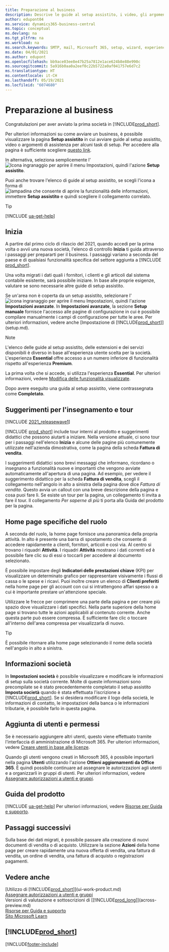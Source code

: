 ```yaml
---
title: Preparazione al business
description: Descrive le guide al setup assistito, i video, gli argomenti della Guida, le pagine e le finestre da utilizzare per iniziare a utilizzare Business Central.
author: edupont04
ms.service: dynamics365-business-central
ms.topic: conceptual
ms.devlang: na
ms.tgt_pltfrm: na
ms.workload: na
ms.search.keywords: SMTP, mail, Microsoft 365, setup, wizard, experience
ms.date: 04/01/2021
ms.author: edupont
ms.openlocfilehash: bb9ace03ee8e47b25a7812e1ace624b8e88e990c
ms.sourcegitcommit: 5a916b0aa0a2eef0c22b5722a0af041757e6d7c2
ms.translationtype: HT
ms.contentlocale: it-CH
ms.lasthandoff: 05/19/2021
ms.locfileid: "6074680"
---
```

# <a name="getting-ready-for-doing-business"></a>Preparazione al business

Congratulazioni per aver avviato la prima società in [!INCLUDE[prod_short](includes/prod_short.md)].

Per ulteriori informazioni su come avviare un business, è possibile visualizzare la pagina **Setup assistito** in cui avviare guide al setup assistito, video o argomenti di assistenza per alcuni task di setup. Per accedere alla pagina è sufficiente scegliere [questo link](https://businesscentral.dynamics.com/?page=1801).  

In alternativa, seleziona semplicemente l'![Icona ingranaggio per aprire il menu Impostazioni](media/ui-experience/settings_icon_small.png), quindi l'azione **Setup assistito**.

Puoi anche trovare l'elenco di guide al setup assistito, se scegli l'icona a forma di ![lampadina che consente di aprire la funzionalità delle informazioni](media/ui-search/search_small.png "Informazioni sull'operazione che si desidera eseguire"), immettere **Setup assistito** e quindi scegliere il collegamento correlato.  

> [!TIP]
> [!INCLUDE [ua-get-help](includes/ua-get-help.md)]

## <a name="get-started"></a>Inizia

A partire dal primo ciclo di rilascio del 2021, quando accedi per la prima volta o avvii una nuova società, l'elenco di controllo **Inizia** ti guida attraverso i passaggi per prepararti per il business. I passaggi variano a seconda del paese e di qualsiasi funzionalità specifica del settore aggiunta a [!INCLUDE [prod_short](includes/prod_short.md)].  

Una volta migrati i dati quali i fornitori, i clienti e gli articoli dal sistema contabile esistente, sarà possibile iniziare. In base alle proprie esigenze, valutare se sono necessarie altre guide di setup assistito.

Se un'area non è coperta da un setup assistito, selezionare l'![icona ingranaggio per aprire il menu Impostazioni](media/ui-experience/settings_icon_small.png), quindi l'azione **Impostazioni avanzate**. In **Impostazioni avanzate**, la sezione **Setup manuale** fornisce l'accesso alle pagine di configurazione in cui è possibile compilare manualmente i campi di configurazione per tutte le aree. Per ulteriori informazioni, vedere anche [Impostazione di [!INCLUDE[prod_short](includes/prod_short.md)]](setup.md).

> [!NOTE]  
> L'elenco delle guide al setup assistito, delle estensioni e dei servizi disponibili è diverso in base all'esperienza utente scelta per la società. L'esperienza **Essential** offre accesso a un numero inferiore di funzionalità rispetto all'esperienza **Premium**.
>
> La prima volta che si accede, si utilizza l'esperienza **Essential**. Per ulteriori informazioni, vedere [Modifica delle funzionalità visualizzate](ui-experiences.md).

Dopo avere eseguito una guida al setup assistito, viene contrassegnata come **Completato**. <!--VERIFY-->  

## <a name="teaching-tips-and-tours"></a>Suggerimenti per l'insegnamento e tour

[!INCLUDE [2021_releasewave1](includes/2021_releasewave1.md)]

[!INCLUDE [prod_short](includes/prod_short.md)] include tour interni al prodotto e suggerimenti didattici che possono aiutarti a iniziare. Nella versione attuale, ci sono tour per i passaggi nell'elenco **Inizia** e alcune delle pagine più comunemente utilizzate nell'azienda dimostrativa, come la pagina della scheda **Fattura di vendita**.  

I suggerimenti didattici sono brevi messaggi che informano, ricordano o insegnano a funzionalità nuove e importanti che vengono avviate automaticamente all'apertura di una pagina. Ad esempio, per vedere il suggerimento didattico per la scheda **Fattura di vendita**, scegli il collegamento nell'angolo in alto a sinistra della pagina dove dice *Fattura di vendita*. Questo avvia un callout con una breve descrizione della pagina e cosa puoi fare lì. Se esiste un tour per la pagina, un collegamento ti invita a fare il tour. Il collegamento *Per saperne di più* ti porta alla Guida del prodotto per la pagina.

## <a name="role-specific-home-pages"></a>Home page specifiche del ruolo

A seconda del ruolo, la home page fornisce una panoramica della propria attività. In alto è presente una barra di spostamento che consente di accedere rapidamente a clienti, fornitori, articoli e così via. Al centro si trovano i riquadri **Attività**. I riquadri **Attività** mostrano i dati correnti ed è possibile fare clic su di essi o toccarli per accedere al documento selezionato.

È possibile impostare degli **Indicatori delle prestazioni chiave** (KPI) per visualizzare un determinato grafico per rappresentare visivamente i flussi di cassa o le spese e i ricavi. Puoi inoltre creare un elenco di **Clienti preferiti** nella home page per gli account con cui si intrattengono affari spesso o a cui è importante prestare un'attenzione speciale.

Utilizzare le frecce per comprimere una parte della pagina e per creare più spazio dove visualizzare i dati specifici. Nella parte superiore della home page si trovano tutte le azioni applicabili al contenuto corrente. Anche questa parte può essere compressa. È sufficiente fare clic o toccare all'interno dell'area compressa per visualizzarla di nuovo.

> [!TIP]  
> È possibile ritornare alla home page selezionando il nome della società nell'angolo in alto a sinistra.

## <a name="company-information"></a>Informazioni società

In **Impostazioni società** è possibile visualizzare e modificare le informazioni di setup sulla società corrente. Molte di queste informazioni sono precompilate se è stato precedentemente completato il setup assistito **Imposta società** quando è stata effettuata l'iscrizione a [!INCLUDE[prod_short](includes/prod_short.md)]. Se si desidera modificare il logo della società, le informazioni di contatto, le impostazioni della banca o le informazioni tributarie, è possibile farlo in questa pagina.  

## <a name="adding-users-and-permissions"></a>Aggiunta di utenti e permessi

Se è necessario aggiungere altri utenti, questo viene effettuato tramite l'interfaccia di amministrazione di Microsoft 365. Per ulteriori informazioni, vedere [Creare utenti in base alle licenze](ui-how-users-permissions.md).

Quando gli utenti vengono creati in Microsoft 365, è possibile importarli nella pagina **Utenti** utilizzando l'azione **Ottieni aggiornamenti da Office 365**. È quindi possibile continuare ad assegnare le autorizzazioni agli utenti e a organizzarli in gruppi di utenti. Per ulteriori informazioni, vedere [Assegnare autorizzazioni a utenti e gruppi](ui-define-granular-permissions.md).  

## <a name="product-help"></a>Guida del prodotto

[!INCLUDE [ua-get-help](includes/ua-get-help.md)] Per ulteriori informazioni, vedere [Risorse per Guida e supporto](product-help-and-support.md).  

## <a name="next-steps"></a>Passaggi successivi

Sulla base dei dati migrati, è possibile passare alla creazione di nuovi documenti di vendita o di acquisto. Utilizzare la sezione **Azioni** della home page per creare rapidamente una nuova offerta di vendita, una fattura di vendita, un ordine di vendita, una fattura di acquisto o registrazioni pagamenti.

## <a name="see-also"></a>Vedere anche

[Utilizzo di [!INCLUDE[prod_short](includes/prod_short.md)]](ui-work-product.md)  
[Assegnare autorizzazioni a utenti e gruppi](ui-define-granular-permissions.md)  
Versioni di valutazione e sottoscrizioni di [[!INCLUDE[prod_long](includes/prod_long.md)]](across-preview.md)  
[Risorse per Guida e supporto](product-help-and-support.md)  
[Sito Microsoft Learn](/learn/dynamics365/business-central?WT.mc_id=dyn365bc_landingpage-docs)  

## [!INCLUDE[prod_short](includes/free_trial_md.md)]  

[!INCLUDE[footer-include](includes/footer-banner.md)]